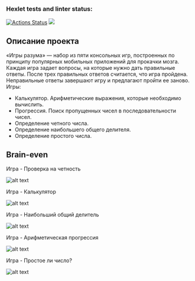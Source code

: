 ### Hexlet tests and linter status:
[![Actions Status](https://github.com/temasemyonov678gh/frontend-project-lvl1/workflows/hexlet-check/badge.svg)](https://github.com/temasemyonov678gh/frontend-project-lvl1/actions)
<a href="https://codeclimate.com/github/temasemyonov678gh/frontend-project-lvl3/maintainability"><img src="https://api.codeclimate.com/v1/badges/7aa360f25890529d7a1f/maintainability" /></a>

## Описание проекта

«Игры разума» — набор из пяти консольных игр, построенных по принципу популярных мобильных приложений для прокачки мозга. Каждая игра задает вопросы, на которые нужно дать правильные ответы. После трех правильных ответов считается, что игра пройдена. Неправильные ответы завершают игру и предлагают пройти ее заново. Игры:

  - Калькулятор. Арифметические выражения, которые необходимо вычислить.
  - Прогрессия. Поиск пропущенных чисел в последовательности чисел.
  - Определение четного числа.
  - Определение наибольшего общего делителя.
  - Определение простого числа.

## Brain-even

Игра - Проверка на четность

![alt text](./src/images/brain-even.PNG)

Игра - Калькулятор

![alt text](./src/images/brain-calc.PNG)

Игра - Наибольший общий делитель

![alt text](./src/images/brain-gcd.PNG)

Игра - Арифметическая прогрессия

![alt text](./src/images/brain-progression.PNG)

Игра - Простое ли число?

![alt text](./src/images/brain-prime.PNG)